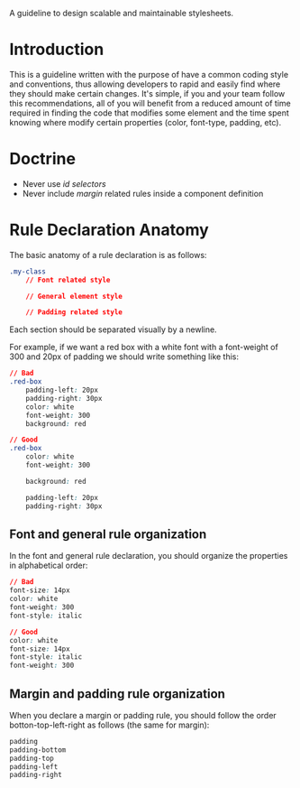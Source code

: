 A guideline to design scalable and maintainable stylesheets.

# Introduction
This is a guideline written with the purpose of have a common coding style and conventions, thus allowing developers to rapid and easily find where they should make certain changes. It's simple, if you and your team follow this recommendations, all of you will benefit from a reduced amount of time required in finding the code that modifies some element and the time spent knowing where modify certain properties (color, font-type, padding, etc).

# Doctrine
- Never use _id selectors_
- Never include _margin_ related rules inside a component definition

# Rule Declaration Anatomy

The basic anatomy of a rule declaration is as follows:

```css
.my-class
    // Font related style

    // General element style

    // Padding related style
```

Each section should be separated visually by a newline.

For example, if we want a red box with a white font with a font-weight of 300  and 20px of padding we should write something like this:

```css
// Bad
.red-box
    padding-left: 20px
    padding-right: 30px
    color: white
    font-weight: 300
    background: red

// Good
.red-box
    color: white
    font-weight: 300

    background: red

    padding-left: 20px
    padding-right: 30px
```

## Font and general rule organization
In the font and general rule declaration, you should organize the properties in alphabetical order:

```css
// Bad
font-size: 14px
color: white
font-weight: 300
font-style: italic

// Good
color: white
font-size: 14px
font-style: italic
font-weight: 300
```

## Margin and padding rule organization
When you declare a margin or padding rule, you should follow the order botton-top-left-right as follows (the same for margin):

```css
padding
padding-bottom
padding-top
padding-left
padding-right
```
